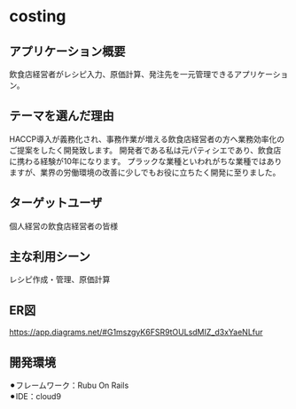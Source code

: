 # costing

## アプリケーション概要
飲食店経営者がレシピ入力、原価計算、発注先を一元管理できるアプリケーション。

## テーマを選んだ理由
HACCP導入が義務化され、事務作業が増える飲食店経営者の方へ業務効率化のご提案をしたく開発致します。
開発者である私は元パティシエであり、飲食店に携わる経験が10年になります。
プラックな業種といわれがちな業種ではありますが、業界の労働環境の改善に少しでもお役に立ちたく開発に至りました。

## ターゲットユーザ
個人経営の飲食店経営者の皆様

## 主な利用シーン
レシピ作成・管理、原価計算

## ER図
https://app.diagrams.net/#G1mszgyK6FSR9tOULsdMIZ_d3xYaeNLfur

## 開発環境
⚫︎フレームワーク：Rubu On Rails<br>
⚫︎IDE：cloud9
